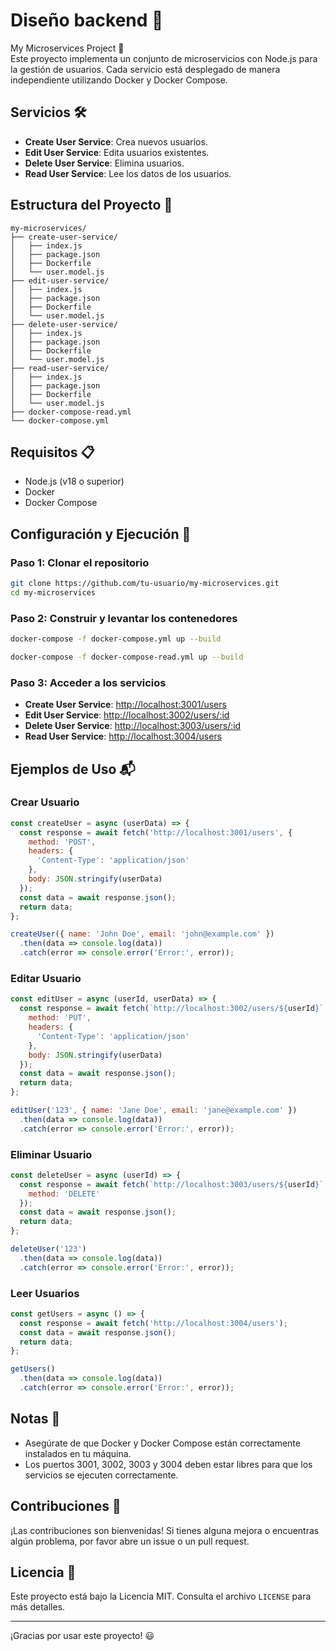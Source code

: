 # Diseño backend 🚀
My Microservices Project 📂 <br>
Este proyecto implementa un conjunto de microservicios con Node.js para la gestión de usuarios. Cada servicio está desplegado de manera independiente utilizando Docker y Docker Compose.

## Servicios 🛠️

- **Create User Service**: Crea nuevos usuarios.
- **Edit User Service**: Edita usuarios existentes.
- **Delete User Service**: Elimina usuarios.
- **Read User Service**: Lee los datos de los usuarios.

## Estructura del Proyecto 📂

```
my-microservices/
├── create-user-service/
│   ├── index.js
│   ├── package.json
│   ├── Dockerfile
│   └── user.model.js
├── edit-user-service/
│   ├── index.js
│   ├── package.json
│   ├── Dockerfile
│   └── user.model.js
├── delete-user-service/
│   ├── index.js
│   ├── package.json
│   ├── Dockerfile
│   └── user.model.js
├── read-user-service/
│   ├── index.js
│   ├── package.json
│   ├── Dockerfile
│   └── user.model.js
├── docker-compose-read.yml
└── docker-compose.yml
```

## Requisitos 📋

- Node.js (v18 o superior)
- Docker
- Docker Compose

## Configuración y Ejecución 🚀

### Paso 1: Clonar el repositorio

```sh
git clone https://github.com/tu-usuario/my-microservices.git
cd my-microservices
```

### Paso 2: Construir y levantar los contenedores

```sh
docker-compose -f docker-compose.yml up --build

```

```sh
docker-compose -f docker-compose-read.yml up --build

```

### Paso 3: Acceder a los servicios

- **Create User Service**: [http://localhost:3001/users](http://localhost:3001/users)
- **Edit User Service**: [http://localhost:3002/users/:id](http://localhost:3002/users/:id)
- **Delete User Service**: [http://localhost:3003/users/:id](http://localhost:3003/users/:id)
- **Read User Service**: [http://localhost:3004/users](http://localhost:3004/users)

## Ejemplos de Uso 📬

### Crear Usuario

```javascript
const createUser = async (userData) => {
  const response = await fetch('http://localhost:3001/users', {
    method: 'POST',
    headers: {
      'Content-Type': 'application/json'
    },
    body: JSON.stringify(userData)
  });
  const data = await response.json();
  return data;
};

createUser({ name: 'John Doe', email: 'john@example.com' })
  .then(data => console.log(data))
  .catch(error => console.error('Error:', error));
```

### Editar Usuario

```javascript
const editUser = async (userId, userData) => {
  const response = await fetch(`http://localhost:3002/users/${userId}`, {
    method: 'PUT',
    headers: {
      'Content-Type': 'application/json'
    },
    body: JSON.stringify(userData)
  });
  const data = await response.json();
  return data;
};

editUser('123', { name: 'Jane Doe', email: 'jane@example.com' })
  .then(data => console.log(data))
  .catch(error => console.error('Error:', error));
```

### Eliminar Usuario

```javascript
const deleteUser = async (userId) => {
  const response = await fetch(`http://localhost:3003/users/${userId}`, {
    method: 'DELETE'
  });
  const data = await response.json();
  return data;
};

deleteUser('123')
  .then(data => console.log(data))
  .catch(error => console.error('Error:', error));
```

### Leer Usuarios

```javascript
const getUsers = async () => {
  const response = await fetch('http://localhost:3004/users');
  const data = await response.json();
  return data;
};

getUsers()
  .then(data => console.log(data))
  .catch(error => console.error('Error:', error));
```

## Notas 📝

- Asegúrate de que Docker y Docker Compose están correctamente instalados en tu máquina.
- Los puertos 3001, 3002, 3003 y 3004 deben estar libres para que los servicios se ejecuten correctamente.

## Contribuciones 🤝

¡Las contribuciones son bienvenidas! Si tienes alguna mejora o encuentras algún problema, por favor abre un issue o un pull request.

## Licencia 📄

Este proyecto está bajo la Licencia MIT. Consulta el archivo `LICENSE` para más detalles.

---

¡Gracias por usar este proyecto! 😃
